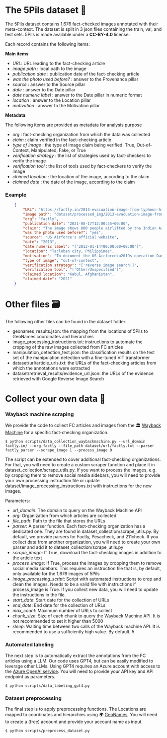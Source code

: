 # The 5Pils dataset 📸

The 5Pils dataset contains 1,676 fact-checked images annotated with their meta-context. The dataset is split in 3 json files containing  the train, val, and test sets.
5Pils is made available under a **CC-BY-4.0** license.

Each record contains the following items: 

**Main items**

- *URL*: URL leading to the fact-checking article
- *image path* : local path to the image
- *publication date* : publication date of the fact-checking article
- *was the photo used before?* : answer to the Provenance pillar
- *source* : answer to the Source pillar
- *date* : answer to the Date pillar
- *date numeric label* : answer to the Date pillar in numeric format
- *location* : answer to the Location pillar
- *motivation* : answer to the Motivation pillar

**Metadata**

The following items are provided as metadata for analysis purpose
- *org* : fact-checking organization from which the data was collected
- *claim* : claim verified in the fact-checking article
- *type of image* : the type of image claim being verified. True, Out-of-Context, Manipulated, Fake, or True
- *verification strategy* : the list of strategies used by fact-checkers to verify the image
- *verification tool* : the list of tools used by fact-checkers to verify the image
- *claimed location* : the location of the image, according to the claim
- *claimed date* : the date of the image, according to the claim


### Example

````json
    {
        "URL": "https://factly.in/2013-evacuation-image-from-typhoon-hit-philippines-is-passed-off-as-iaf-airlifting-800-people-from-kabul",
        "image path": "dataset/processed_img/2013-evacuation-image-from-typhoon-hit-philippines-is-passed-off-as-iaf-airlifting-800-people-from-kabul.png",
        "org": "factly",
        "publication date": "2021-08-17T12:00:55+00:00",
        "claim": "The image shows 800 people airlifted by the Indian Air Force from Kabul.",
        "was the photo used before?": "yes",
        "source": "US Airforce's official website",
        "date": "2013",
        "date numeric label": "['2013-01-14T00:00:00+00:00']",
        "location": "Tacloban city, Philippines",
        "motivation": "To document the US Airforce\u2019s operation Damayan evacuation in 2013",
        "type of image": "out-of-context",
        "verification strategy": "['reverse image search']",
        "verification tool": "['Other/Unspecified']",
        "claimed location": "Kabul, Afghanistan",
        "claimed date": "2021"
    }

````

# Other files  🗃️

The following other files can be found in the dataset folder:

- geonames_results.json: the mapping from the locations of 5Pils to GeoNames coordinates and hierarchies
- image_processing_instructions.txt: instructions to automate the cropping of the raw images collected from FC articles
- manipulation_detection_test.json: the classification results on the test set of the manipulation detection with a fine-tuned ViT transformer
- dataset/url/article_urls.txt: the URLs of the fact-checking articles from which the annotations were extracted 
- dataset/retrieval_results/evidence_url.json: the URLs of the evidence retrieved with Google Reverse Image Search

# Collect your own data 🔎

### Wayback machine scraping
We provide the code to collect FC articles and images from the 🏛️ [Wayback Machine](https://web.archive.org/) for a specific fact-checking organization. 

```
$ python scripts/data_collection_waybackmachine.py --url_domain factly.in/ --org factly --file_path dataset/url/factly.txt --parser factly_parser --scrape_image 1 --process_image 0
```

The script can be extended to cover additional fact-checking organizations. For that, you will need to create a custom scraper function and place it in dataset_collection/scrape_utils.py. If you want to process the images, e.g. by cropping them to remove social media sidebars, you will need to provide your own processing instruction file or update dataset/image_processing_instructions.txt with instructions for the new images.

Parameters:

- *url_domain*: The domain to query on the Wayback Machine API
- *org*: Organization from which articles are collected
- *file_path*: Path to the file that stores the URLs
- *parser*: A parser function. Each fact-checking organization has a dedicated one. They are found in dataset_collection/scrape_utils.py. By default, we provide parsers for Factly, Pesacheck, and 211check. If you collect data from another organization, you will need to create your own parser and add it to dataset_collection/scrape_utils.py
- *scrape_image*: If True, download the fact-checking images in addition to the article text
- *process_image*: If True, process the images by cropping them to remove social media sidebars. This requires an instruction file that is, by default, only available for the 1,676 images of 5Pils
- *image_processing_script*: Script with automated instructions to crop and clean the images. Needs to be a valid file with instructions if process_image is True. If you collect new data, you will need to update the instructions in the file.
- *start_date*: Start date for the collection of URLs
- *end_date*: End date for the collection of URLs
- *max_count*: Maximum number of URLs to collect
- *chunk_size*: Size of each chunk to query the Wayback Machine API. It is not recommended to set it higher than 5000
- *sleep*: Waiting time between two calls of the Wayback machine API. It is recommended to use a sufficiently high value. By default, 5

### Automated labeling
The next step is to automatically extract the annotations from the FC articles using a LLM. Our code uses GPT4, but can be easily modified to leverage other LLMs. Using GPT4 requires an Azure account with access to the [Azure OpenAI service](https://learn.microsoft.com/en-us/azure/ai-services/openai/overview). You will need to provide your API key and API endpoint as parameters.

```
$ python scripts/data_labeling_gpt4.py
```

### Dataset preprocessing

The final step is to apply preprocessing functions.
The Locations  are mapped to coordinates and hierarchies using 🌍 [GeoNames](https://www.geonames.org/). You will need to create a (free) account and provide your account name as input.

```
$ python scripts/preprocess_dataset.py
```


